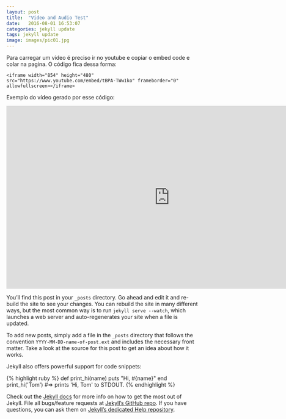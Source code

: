 ```yaml
---
layout: post
title:  "Video and Audio Test"
date:   2016-08-01 16:53:07
categories: jekyll update
tags: jekyll update
image: images/pic01.jpg
---
```


Para carregar um video é preciso ir no youtube e copiar o embed code e colar na pagina. O código fica dessa forma:

```
<iframe width="854" height="480" src="https://www.youtube.com/embed/tBPA-TWw1ko" frameborder="0" allowfullscreen></iframe>
```

Exemplo do vídeo gerado por esse código:

<iframe class="image featured" width="854" height="480" src="https://www.youtube.com/embed/tBPA-TWw1ko" frameborder="0" allowfullscreen></iframe>

You’ll find this post in your `_posts` directory. Go ahead and edit it and re-build the site to see your changes. You can rebuild the site in many different ways, but the most common way is to run `jekyll serve --watch`, which launches a web server and auto-regenerates your site when a file is updated.

To add new posts, simply add a file in the `_posts` directory that follows the convention `YYYY-MM-DD-name-of-post.ext` and includes the necessary front matter. Take a look at the source for this post to get an idea about how it works.

Jekyll also offers powerful support for code snippets:

{% highlight ruby %}
def print_hi(name)
  puts "Hi, #{name}"
end
print_hi('Tom')
#=> prints 'Hi, Tom' to STDOUT.
{% endhighlight %}



Check out the [Jekyll docs][jekyll] for more info on how to get the most out of Jekyll. File all bugs/feature requests at [Jekyll’s GitHub repo][jekyll-gh]. If you have questions, you can ask them on [Jekyll’s dedicated Help repository][jekyll-help].

[jekyll]:      http://jekyllrb.com
[jekyll-gh]:   https://github.com/jekyll/jekyll
[jekyll-help]: https://github.com/jekyll/jekyll-help
